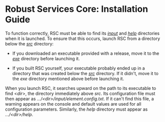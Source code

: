 # Robust Services Core: Installation Guide

To function correctly, RSC must be able to find its [_input_](/input) and
[_help_](/help) directories when it is launched. To ensure that this occurs,
launch RSC from a directory below the [_src_](/src) directory:

- If you downloaded an executable provided with a release, move it to the
  [_exe_](/src/exe) directory before launching it.

- If you built RSC yourself, your executable probably ended up in a directory
  that was created below the [_src_](/src) directory.  If it didn't, move it
  to the _exe_ directory mentioned above before launching it.

When you launch RSC, it searches upward on the path to its executable to
find \<_dir_>, the directory immediately above _src_. Its configuration
file must then appear as _.../\<dir>/input/element.config.txt_. If it can't
find this file, a warning appears on the console and default values are used
for all configuration parameters. Similarly, the _help_ directory must appear
as _.../\<dir>/help_.
